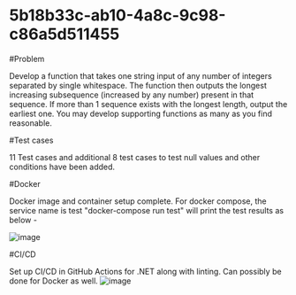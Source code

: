 # 5b18b33c-ab10-4a8c-9c98-c86a5d511455


#Problem

Develop a function that takes one string input of any number of integers separated by single whitespace. 
The function then outputs the longest increasing subsequence (increased by any number) present in that sequence. 
If more than 1 sequence exists with the longest length, output the earliest one. You may develop supporting functions as many as you find reasonable.

#Test cases

11 Test cases and additional 8 test cases to test null values and other conditions have been added.

#Docker

Docker image and container setup complete. For docker compose, the service name is test
"docker-compose run test" will print the test results as below - 

![image](https://user-images.githubusercontent.com/26281129/159384203-a9bdbf21-f74b-4a37-b193-8b2935e3fa0a.png)


#CI/CD

Set up CI/CD in GitHub Actions for .NET along with linting. Can possibly be done for Docker as well.
![image](https://user-images.githubusercontent.com/26281129/159384676-5cf69212-b66b-4186-8db7-24dc22c650e1.png)
